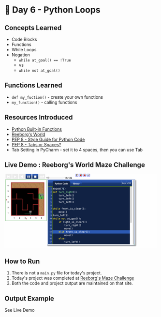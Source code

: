 # 🐍 Day 6 - Python Loops

## Concepts Learned
- Code Blocks
- Functions
- While Loops
- Negation 
	- `while at_goal() == !True`
	- vs
	- `while not at_goal()`

## Functions Learned
- `def my_fuction()` - create your own functions
- `my_function()` - calling functions

## Resources Introduced
- [Python Built-in Functions](https://docs.python.org/3/library/functions.html)
- [Reeborg's World](https://www.udemy.com/course/100-days-of-code/learn/lecture/19110416#overview)
- [PEP 8 - Style Guide for Python Code](https://peps.python.org/pep-0008/)
- [PEP 8 - Tabs or Spaces?](https://peps.python.org/pep-0008/#tabs-or-spaces)
- Tab Setting in PyCharm - set it to 4 spaces, then you can use Tab

## Live Demo : Reeborg's World Maze Challenge 
![Password Generator Demo](../assets/day06-reeborgs-world-maze.gif)

## How to Run
1.  There is not a `main.py` file for today's project.
2.  Today's project was completed at [Reeborg's Maze Challenge](https://reeborg.ca/reeborg.html?lang=en&mode=python&menu=worlds%2Fmenus%2Freeborg_intro_en.json&name=Maze&url=worlds%2Ftutorial_en%2Fmaze1.json)
3.  Both the code and project output are maintained on that site.   

## Output Example
See Live Demo